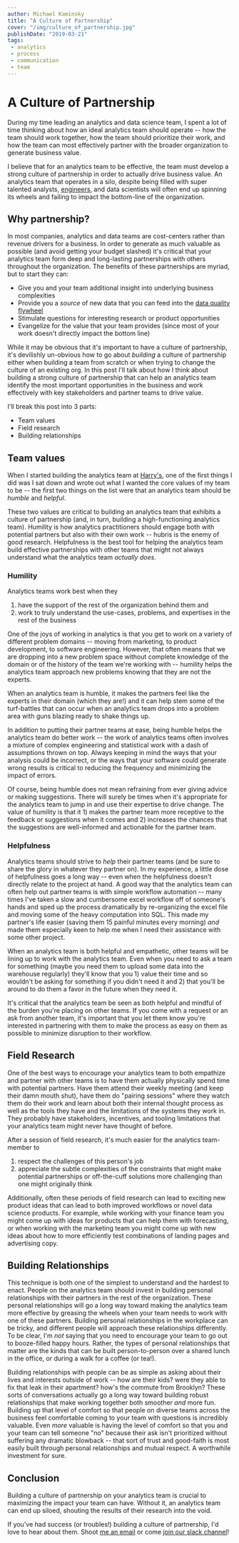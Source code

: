 ```yaml
---
author: Michael Kaminsky
title: "A Culture of Partnership"
cover: "/img/culture_of_partnership.jpg"
publishDate: "2019-03-21"
tags: 
 - analytics
 - process
 - communication
 - team
---
```


# A Culture of Partnership

During my time leading an analytics and data science team, I spent a lot of time thinking about how an ideal analytics team should operate -- how the team should work together, how the team should prioritize their work, and how the team can most effectively partner with the broader organization to generate business value.

I believe that for an analytics team to be effective, the team must develop a strong culture of partnership in order to actually drive business value. An analytics team that operates in a silo, despite being filled with super talented analysts, [engineers](https://www.locallyoptimistic.com/post/analytics-engineer/), and data scientists will often end up spinning its wheels and failing to impact the bottom-line of the organization.

## Why partnership?

In most companies, analytics and data teams are cost-centers rather than revenue drivers for a business. In order to generate as much valuable as possible (and avoid getting your budget slashed) it's critical that your analytics team form deep and long-lasting partnerships with others throughout the organization. The benefits of these partnerships are myriad, but to start they can: 

* Give you and your team additional insight into underlying business complexities
* Provide you a _source_ of new data that you can feed into the [data quality flywheel](https://www.locallyoptimistic.com/post/data-dies-in-darkness/)
* Stimulate questions for interesting research or product opportunities
* Evangelize for the value that your team provides (since most of your work doesn't directly impact the bottom line)

While it may be obvious that it's important to have a culture of partnership, it's devilishly un-obvious how to go about _building_ a culture of partnership either when building a team from scratch or when trying to change the culture of an existing org. In this post I'll talk about how I think about building a strong culture of partnership that can help an analytics team identify the most important opportunities in the business and work effectively with key stakeholders and partner teams to drive value.

I'll break this post into 3 parts:

* Team values
* Field research 
* Building relationships

## Team values

When I started building the analytics team at [Harry's](www.harrys.com), one of the first things I did was I sat down and wrote out what I wanted the core values of my team to be -- the first two things on the list were that an analytics team should be _humble_ and _helpful_.

These two values are critical to building an analytics team that exhibits a culture of partnership (and, in turn, building a high-functioning analytics team). Humility is how analytics practitioners should engage both with potential partners but also with their own work -- hubris is the enemy of good research. Helpfulness is the best tool for helping the analytics team build effective partnerships with other teams that might not always understand what the analytics team _actually does_.

### Humility
Analytics teams work best when they 

1. have the support of the rest of the organization behind them and 
2. work to truly understand the use-cases, problems, and expertises in the rest of the business

One of the joys of working in analytics is that you get to work on a variety of different problem domains -- moving from marketing, to product development, to software engineering. However, that often means that we are dropping into a new problem space without complete knowledge of the domain or of the history of the team we're working with -- humility helps the analytics team approach new problems knowing that they are not the experts. 

When an analytics team is humble, it makes the partners feel like the experts in their domain (which they are!) and it can help stem some of the turf-battles that can occur when an analytics team drops into a problem area with guns blazing ready to shake things up.

In addition to putting their partner teams at ease, being humble helps the analytics team do better work -- the work of analytics teams often involves a mixture of complex engineering and statistical work with a dash of assumptions thrown on top. Always keeping in mind the ways that your analysis could be incorrect, or the ways that your software could generate wrong results is critical to reducing the frequency and minimizing the impact of errors. 

Of course, being humble does not mean refraining from ever giving advice or making suggestions. There will surely be times when it's appropriate for the analytics team to jump in and use their expertise to drive change. The value of humility is that it 1) makes the partner team more receptive to the feedback or suggestions when it comes and 2) increases the chances that the suggestions are well-informed and actionable for the partner team.

### Helpfulness
Analytics teams should strive to _help_ their partner teams (and be sure to share the glory in whatever they partner on). In my experience, a little dose of helpfulness goes a long way -- even when the helpfulness doesn't directly relate to the project at hand. A good way that the analytics team can often help out partner teams is with simple workflow automation -- many times I've taken a slow and cumbersome excel workflow off of someone's hands and sped up the process dramatically by re-organizing the excel file and moving some of the heavy computation into SQL. This made my partner's life easier (saving them 15 painful minutes every morning) _and_ made them especially keen to help me when I need their assistance with some other project.

When an analytics team is both helpful and empathetic, other teams will be lining up to work with the analytics team. Even when you need to ask a team for something (maybe you need them to upload some data into the warehouse regularly) they'll know that you 1) value their time and so wouldn't be asking for something if you didn't need it and 2) that you'll be around to do them a favor in the future when they need it.

It's critical that the analytics team be seen as both helpful and mindful of the burden you're placing on other teams. If you come with a request or an ask from another team, it's important that you let them know you're interested in partnering with them to make the process as easy on them as possible to minimize disruption to their workflow. 

## Field Research

One of the best ways to encourage your analytics team to both empathize and partner with other teams is to have them actually physically spend time with potential partners. Have them attend their weekly meeting (and keep their damn mouth shut), have them do "pairing sessions" where they watch them do their work and learn about both their internal thought process as well as the tools they have and the limitations of the systems they work in. They probably have stakeholders, incentives, and tooling limitations that your analytics team might never have thought of before.

After a session of field research, it's much easier for the analytics team-member to 

1. respect the challenges of this person's job
2. appreciate the subtle complexities of the constraints that might make potential partnerships or off-the-cuff solutions more challenging than one might originally think 

Additionally, often these periods of field research can lead to exciting new product ideas that can lead to both improved workflows or novel data science products. For example, while working with your finance team you might come up with ideas for products that can help them with forecasting, or when working with the marketing team you might come up with new ideas about how to more efficiently test combinations of landing pages and advertising copy. 

## Building Relationships

This technique is both one of the simplest to understand and the hardest to enact. People on the analytics team should invest in building personal relationships with their partners in the rest of the organization. These personal relationships will go a long way toward making the analytics team more effective by greasing the wheels when your team needs to work with one of these partners. Building personal relationships in the workplace can be tricky, and different people will approach these relationships differently. To be clear, I'm _not_ saying that you need to encourage your team to go out to booze-filled happy hours. Rather, the types of personal relationships that matter are the kinds that can be built person-to-person over a shared lunch in the office, or during a walk for a coffee (or tea!). 

Building relationships with people can be as simple as asking about their lives and interests outside of work -- how are their kids? were they able to fix that leak in their apartment? how's the commute from Brooklyn? These sorts of conversations actually go a long way toward building robust relationships that make working together both smoother _and_ more fun. Building up that level of comfort so that people on diverse teams across the business feel comfortable coming to your team with questions is incredibly valuable. Even _more_ valuable is having the level of comfort so that you and your team can tell someone "no" because their ask isn't prioritized without suffering any dramatic blowback -- that sort of trust and good-faith is most easily built through personal relationships and mutual respect. A worthwhile investment for sure.


## Conclusion

Building a culture of partnership on your analytics team is crucial to maximizing the impact your team can have. Without it, an analytics team can end up siloed, shouting the results of their research into the void.

If you've had success (or troubles!) building a culture of partnership, I'd love to hear about them. Shoot [me an email](mailto:kaminsky.michael@gmail.com) or come [join our slack channel](https://www.locallyoptimistic.com/community/)!




